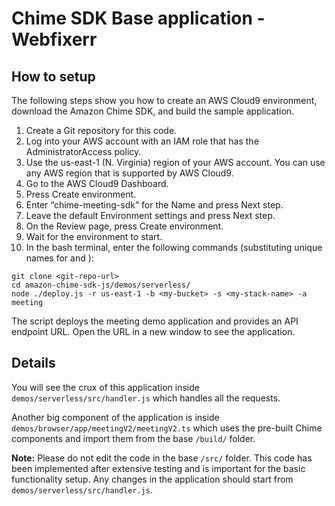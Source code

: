 # Chime SDK Base application - Webfixerr

## How to setup

The following steps show you how to create an AWS Cloud9 environment, download the Amazon Chime SDK, and build the sample application.

1. Create a Git repository for this code.
2. Log into your AWS account with an IAM role that has the AdministratorAccess policy.
3. Use the us-east-1 (N. Virginia) region of your AWS account. You can use any AWS region that is supported by AWS Cloud9.
4. Go to the AWS Cloud9 Dashboard.
5. Press Create environment.
6. Enter “chime-meeting-sdk” for the Name and press Next step.
7. Leave the default Environment settings and press Next step.
8. On the Review page, press Create environment.
9. Wait for the environment to start.
10. In the bash terminal, enter the following commands (substituting unique names for <my-bucket> and <my-stack-name>):

```console
git clone <git-repo-url>
cd amazon-chime-sdk-js/demos/serverless/
node ./deploy.js -r us-east-1 -b <my-bucket> -s <my-stack-name> -a meeting
```

The script deploys the meeting demo application and provides an API endpoint URL. Open the URL in a new window to see the application.

## Details

You will see the crux of this application inside `demos/serverless/src/handler.js` which handles all the requests.

Another big component of the application is inside `demos/browser/app/meetingV2/meetingV2.ts` which uses the pre-built Chime components and import them from the base `/build/` folder.

**Note:** Please do not edit the code in the base `/src/` folder. This code has been implemented after extensive testing and is important for the basic functionality setup. Any changes in the application should start from `demos/serverless/src/handler.js`.
